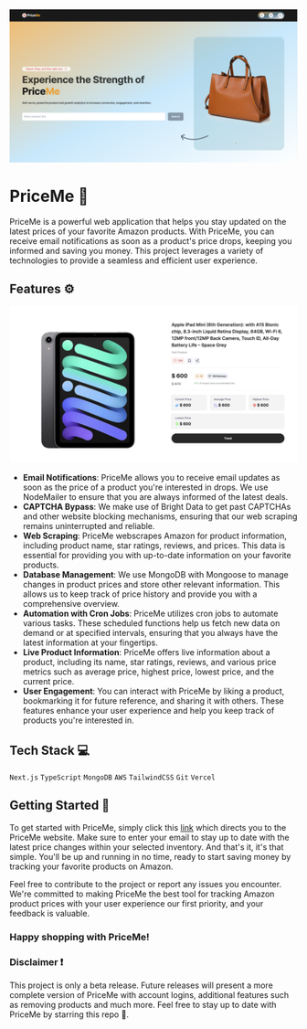 <img src="PriceMeHome.png" />

# PriceMe 🛒
PriceMe is a powerful web application that helps you stay updated on the latest prices of your favorite Amazon products. With PriceMe, you can receive email notifications as soon as a product's price drops, keeping you informed and saving you money. This project leverages a variety of technologies to provide a seamless and efficient user experience.

## Features ⚙️

<img src="PriceMeEx.png" />

- <strong>Email Notifications</strong>: PriceMe allows you to receive email updates as soon as the price of a product you're interested in drops. We use NodeMailer to ensure that you are always informed of the latest deals.
- <strong>CAPTCHA Bypass</strong>: We make use of Bright Data to get past CAPTCHAs and other website blocking mechanisms, ensuring that our web scraping remains uninterrupted and reliable.
- <strong>Web Scraping</strong>: PriceMe webscrapes Amazon for product information, including product name, star ratings, reviews, and prices. This data is essential for providing you with up-to-date information on your favorite products.
- <strong>Database Management</strong>: We use MongoDB with Mongoose to manage changes in product prices and store other relevant information. This allows us to keep track of price history and provide you with a comprehensive overview.
- <strong>Automation with Cron Jobs</strong>: PriceMe utilizes cron jobs to automate various tasks. These scheduled functions help us fetch new data on demand or at specified intervals, ensuring that you always have the latest information at your fingertips.
- <strong>Live Product Information</strong>: PriceMe offers live information about a product, including its name, star ratings, reviews, and various price metrics such as average price, highest price, lowest price, and the current price.
- <strong>User Engagement</strong>: You can interact with PriceMe by liking a product, bookmarking it for future reference, and sharing it with others. These features enhance your user experience and help you keep track of products you're interested in.

## Tech Stack 💻
```Next.js``` ```TypeScript``` ```MongoDB``` ```AWS``` ```TailwindCSS``` ```Git``` ```Vercel```

## Getting Started 🚀

To get started with PriceMe, simply click this <a href="https://priceme-chi.vercel.app/">link</a> which directs you to the PriceMe website. Make sure to enter your email to stay up to date with the latest price changes within your selected inventory. And that's it, it's that simple. You'll be up and running in no time, ready to start saving money by tracking your favorite products on Amazon.

Feel free to contribute to the project or report any issues you encounter. We're committed to making PriceMe the best tool for tracking Amazon product prices with your user experience our first priority, and your feedback is valuable.

### Happy shopping with PriceMe!

### Disclaimer ❗
This project is only a beta release. Future releases will present a more complete version of PriceMe with account logins, additional features such as removing products and much more. Feel free to stay up to date with PriceMe by starring this repo 🙂.
